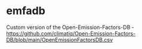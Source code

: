 # emfadb
Custom version of the Open-Emission-Factors-DB - https://github.com/climatiq/Open-Emission-Factors-DB/blob/main/OpenEmissionFactorsDB.csv
